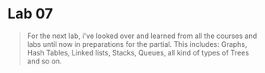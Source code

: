 # Lab 07

> For the next lab, i've looked over and learned from all the courses and labs until now in preparations for the partial.
This includes: Graphs, Hash Tables, Linked lists, Stacks, Queues, all kind of types of Trees and so on.



